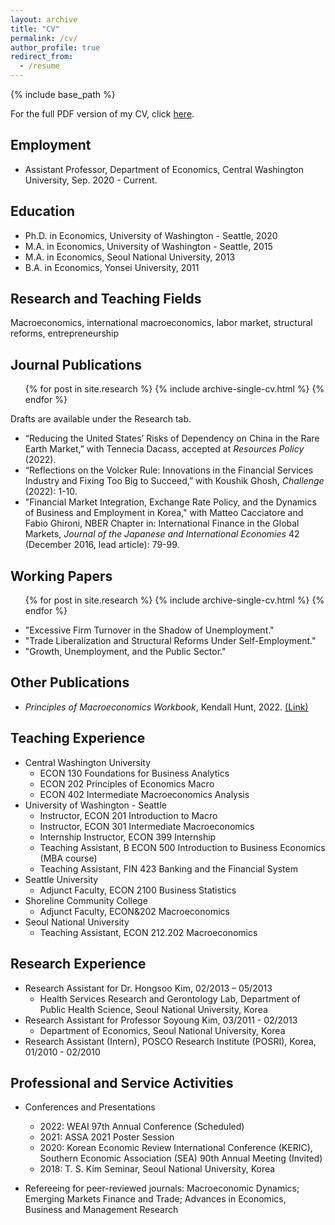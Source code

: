 ```yaml
---
layout: archive
title: "CV"
permalink: /cv/
author_profile: true
redirect_from:
  - /resume
---
```


{% include base_path %}

For the full PDF version of my CV, click [here](http://econ-ylee.github.io/files/CV_052521.pdf).

## Employment

* Assistant Professor, Department of Economics, Central Washington University, Sep. 2020 - Current.

## Education

* Ph.D. in Economics, University of Washington - Seattle, 2020
* M.A. in Economics, University of Washington - Seattle, 2015
* M.A. in Economics, Seoul National University, 2013
* B.A. in Economics, Yonsei University, 2011

## Research and Teaching Fields

Macroeconomics, international macroeconomics, labor market, structural reforms, entrepreneurship

## Journal Publications

  <ul>{% for post in site.research %}
    {% include archive-single-cv.html %}
  {% endfor %}</ul>
  
Drafts are available under the Research tab.

* “Reducing the United States’ Risks of Dependency on China in the Rare Earth Market,” with Tennecia Dacass, accepted at *Resources Policy* (2022).
* “Reflections on the Volcker Rule: Innovations in the Financial Services Industry and Fixing Too Big to Succeed,” with Koushik Ghosh, *Challenge* (2022): 1-10.
* "Financial Market Integration, Exchange Rate Policy, and the Dynamics of Business and Employment in Korea," with Matteo Cacciatore and Fabio Ghironi, NBER Chapter in: International Finance in the Global Markets, *Journal of the Japanese and International Economies* 42 (December 2016, lead article): 79-99.
  
## Working Papers

  <ul>{% for post in site.research %}
    {% include archive-single-cv.html %}
  {% endfor %}</ul>

* "Excessive Firm Turnover in the Shadow of Unemployment."
* "Trade Liberalization and Structural Reforms Under Self-Employment." 
* "Growth, Unemployment, and the Public Sector."

## Other Publications

* *Principles of Macroeconomics Workbook*, Kendall Hunt, 2022. [(Link)](https://he.kendallhunt.com/product/principles-macroeconomics-workbook)

## Teaching Experience

* Central Washington University
  * ECON 130 Foundations for Business Analytics
  * ECON 202 Principles of Economics Macro
  * ECON 402 Intermediate Macroeconomics Analysis 
* University of Washington - Seattle
  * Instructor, ECON 201 Introduction to Macro
  * Instructor, ECON 301 Intermediate Macroeconomics
  * Internship Instructor, ECON 399 Internship
  * Teaching Assistant, B ECON 500 Introduction to Business Economics (MBA course)
  * Teaching Assistant, FIN 423 Banking and the Financial System
* Seattle University
  * Adjunct Faculty, ECON 2100 Business Statistics
* Shoreline Community College
  * Adjunct Faculty, ECON&202 Macroeconomics
* Seoul National University
  * Teaching Assistant, ECON 212.202 Macroeconomics
  
## Research Experience

* Research Assistant for Dr. Hongsoo Kim, 02/2013 – 05/2013
  * Health Services Research and Gerontology Lab, Department of Public Health Science, Seoul National University, Korea
* Research Assistant for Professor Soyoung Kim, 03/2011 - 02/2013
  * Department of Economics, Seoul National University, Korea
* Research Assistant (Intern), POSCO Research Institute (POSRI), Korea, 01/2010 - 02/2010
  
## Professional and Service Activities 

* Conferences and Presentations
  * 2022: WEAI 97th Annual Conference (Scheduled)
  * 2021: ASSA 2021 Poster Session
  * 2020: Korean Economic Review International Conference (KERIC), Southern Economic Association (SEA) 90th Annual Meeting (Invited)
  * 2018: T. S. Kim Seminar, Seoul National University, Korea  

* Refereeing for peer-reviewed journals: Macroeconomic Dynamics; Emerging Markets Finance and Trade; Advances in Economics, Business and Management Research
